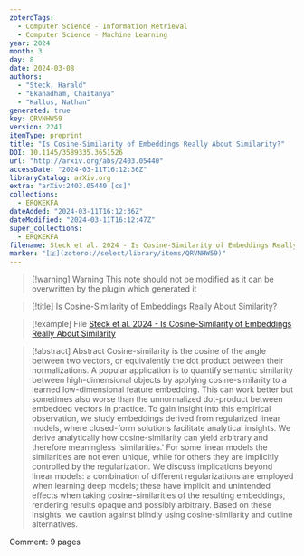 ```yaml
---
zoteroTags:
  - Computer Science - Information Retrieval
  - Computer Science - Machine Learning
year: 2024
month: 3
day: 8
date: 2024-03-08
authors:
  - "Steck, Harald"
  - "Ekanadham, Chaitanya"
  - "Kallus, Nathan"
generated: true
key: QRVNHW59
version: 2241
itemType: preprint
title: "Is Cosine-Similarity of Embeddings Really About Similarity?"
DOI: 10.1145/3589335.3651526
url: "http://arxiv.org/abs/2403.05440"
accessDate: "2024-03-11T16:12:36Z"
libraryCatalog: arXiv.org
extra: "arXiv:2403.05440 [cs]"
collections:
  - ERQKEKFA
dateAdded: "2024-03-11T16:12:36Z"
dateModified: "2024-03-11T16:12:47Z"
super_collections:
  - ERQKEKFA
filename: Steck et al. 2024 - Is Cosine-Similarity of Embeddings Really About Similarity
marker: "[🇿](zotero://select/library/items/QRVNHW59)"
---
```


>[!warning] Warning
> This note should not be modified as it can be overwritten by the plugin which generated it

> [!title] Is Cosine-Similarity of Embeddings Really About Similarity?

> [!example] File
> [Steck et al. 2024 - Is Cosine-Similarity of Embeddings Really About Similarity](Steck%20et%20al.%202024%20-%20Is%20Cosine-Similarity%20of%20Embeddings%20Really%20About%20Similarity.pdf)

> [!abstract] Abstract
> Cosine-similarity is the cosine of the angle between two vectors, or equivalently the dot product between their normalizations. A popular application is to quantify semantic similarity between high-dimensional objects by applying cosine-similarity to a learned low-dimensional feature embedding. This can work better but sometimes also worse than the unnormalized dot-product between embedded vectors in practice. To gain insight into this empirical observation, we study embeddings derived from regularized linear models, where closed-form solutions facilitate analytical insights. We derive analytically how cosine-similarity can yield arbitrary and therefore meaningless `similarities.' For some linear models the similarities are not even unique, while for others they are implicitly controlled by the regularization. We discuss implications beyond linear models: a combination of different regularizations are employed when learning deep models; these have implicit and unintended effects when taking cosine-similarities of the resulting embeddings, rendering results opaque and possibly arbitrary. Based on these insights, we caution against blindly using cosine-similarity and outline alternatives.

Comment: 9 pages

